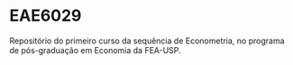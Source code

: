 # EAE6029
 

Repositório do primeiro curso da sequência de Econometria, no programa de pós-graduação em Economia da FEA-USP.